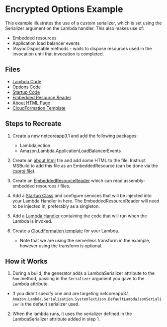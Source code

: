 # Encrypted Options Example

This example illustrates the use of a custom serializer, which is set using the Serializer argument on the Lambda handler.  This also makes use of:

- Embedded resources 
- Application load balancer events
- IAsyncDisposable methods - waits to dispose resources used in the invocation until that invocation is completed.

## Files

- [Lambda Code](Handler.cs)
- [Options Code](Options.cs)
- [Startup Code](Startup.cs)
- [Embedded Resource Reader](EmbeddedResourceReader.cs)
- [About HTML Page](Resources/about.html)
- [CloudFormation Template](cloudformation.template.yml)

## Steps to Recreate

1. Create a new netcoreapp3.1 and add the following packages:

   - Lambdajection
   - Amazon.Lambda.ApplicationLoadBalancerEvents

2. Create an [about.html](./Resources/about.html) file and add some HTML to the file.  Instruct MSBuild to add this file as an EmbeddedResource (can be done via the [csproj file](./CustomSerializer.csproj)).


3. Create an [EmbeddedResourceReader](./EmbeddedResourceReader.cs) which can read assembly-embedded resources / files. 


4. Add a [Startup Class](Startup.cs) and configure services that will be injected into your Lambda Handler in here.  The EmbeddedResourceReader will need to be injected in, preferably as a singleton.

5. Add a [Lambda Handler](Handler.cs) containing the code that will run when the Lambda is invoked.

6. Create a [CloudFormation template](cloudformation.template.yml) for your Lambda.
   - Note that we are using the serverless transform in the example, however using the transform is optional.

## How it Works

1. During a build, the generator adds a LambdaSerializer attribute to the `Run` method, passing in the `Serializer` argument you gave to the Lambda attribute.  
  - If you didn't specify one and are targeting netcoreapp3.1, `Amazon.Lambda.Serialization.SystemTextJson.DefaultLambdaJsonSerializer` is the default serializer used. 
2. When the lambda runs, it uses the serializer defined in the LambdaSerializer attribute added in step 1. 
